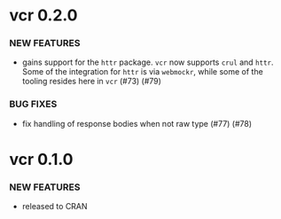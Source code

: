 vcr 0.2.0
=========

### NEW FEATURES

* gains support for the `httr` package. `vcr` now supports `crul` and `httr`. Some of the integration for `httr` is via `webmockr`, while some of the tooling resides here in `vcr`  (#73) (#79)

### BUG FIXES

* fix handling of response bodies when not raw type (#77) (#78)


vcr 0.1.0
=========

### NEW FEATURES

* released to CRAN

